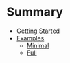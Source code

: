 # Summary

* [Getting Started](README.md)
* [Examples](examples/README.md)
    * [Minimal](examples/01-minimal/README.md)
    * [Full](examples/02-full/README.md)
   
